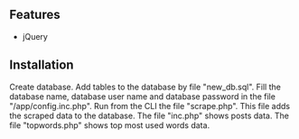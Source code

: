 ## Features

- jQuery

## Installation

Create database. Add tables to the database by file "new_db.sql".
Fill the database name, database user name and database password in the file 
"/app/config.inc.php". Run from the CLI the file "scrape.php".
This file adds the scraped data to the database.
The file "inc.php" shows posts data. The file "topwords.php" shows top most used words data.

